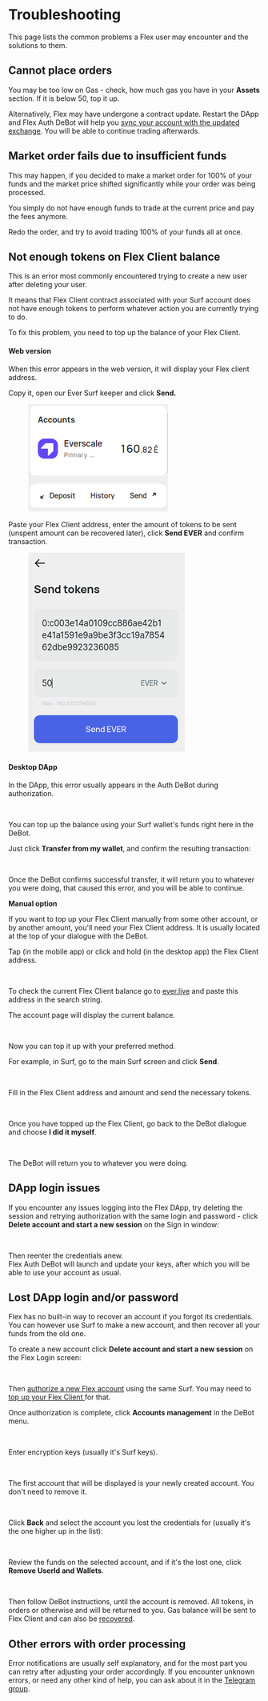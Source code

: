 # Troubleshooting

This page lists the common problems a Flex user may encounter and the solutions to them.

## Cannot place orders

You may be too low on Gas - check, how much gas you have in your **Assets** section. If it is below 50, top it up.

Alternatively, Flex may have undergone a contract update. Restart the DApp and Flex Auth DeBot will help you [sync your account with the updated exchange](update-flex.md). You will be able to continue trading afterwards.

## Market order fails due to insufficient funds

This may happen, if you decided to make a market order for 100% of your funds and the market price shifted significantly while your order was being processed.

You simply do not have enough funds to trade at the current price and pay the fees anymore.

Redo the order, and try to avoid trading 100% of your funds all at once.

## Not enough tokens on Flex Client balance

This is an error most commonly encountered trying to create a new user after deleting your user.

It means that Flex Client contract associated with your Surf account does not have enough tokens to perform whatever action you are currently trying to do.&#x20;

To fix this problem, you need to top up the balance of your Flex Client.

#### Web version

When this error appears in the web version, it will display your Flex client address.

Copy it, open our Ever Surf keeper and click **Send.**

<figure><img src="../.gitbook/assets/028w.png" alt=""><figcaption></figcaption></figure>

Paste your Flex Client address, enter the amount of tokens to be sent (unspent amount can be recovered later), click **Send EVER** and confirm transaction.

<figure><img src="../.gitbook/assets/029w.png" alt=""><figcaption></figcaption></figure>

#### Desktop DApp

In the DApp, this error usually appears in the Auth DeBot during authorization.

<figure><img src="../.gitbook/assets/0068.png" alt=""><figcaption></figcaption></figure>

You can top up the balance using your Surf wallet's funds right here in the DeBot.

Just click **Transfer from my wallet**, and confirm the resulting transaction:

<figure><img src="../.gitbook/assets/0069.png" alt=""><figcaption></figcaption></figure>

Once the DeBot confirms successful transfer, it will return you to whatever you were doing, that caused this error, and you will be able to continue.

**Manual option**

If you want to top up your Flex Client  manually from some other account, or by another amount, you'll need your Flex Client address. It is usually located at the top of your dialogue with the DeBot.

Tap (in the mobile app) or click and hold (in the desktop app) the Flex Client address.&#x20;

<figure><img src="../.gitbook/assets/0027.png" alt=""><figcaption></figcaption></figure>

To check the current Flex Client balance go to [ever.live](https://ever.live/) and paste this address in the search string.

The account page will display the current balance.

<figure><img src="../.gitbook/assets/0028.png" alt=""><figcaption></figcaption></figure>

Now you can top it up with your preferred method.

For example, in Surf, go to the main Surf screen and click **Send**.

<figure><img src="../.gitbook/assets/0029.png" alt=""><figcaption></figcaption></figure>

Fill in the Flex Client address and amount and send the necessary tokens.

<figure><img src="../.gitbook/assets/0030.png" alt=""><figcaption></figcaption></figure>

Once you have topped up the Flex Client, go back to the DeBot dialogue and choose **I did it myself**.

<figure><img src="../.gitbook/assets/0068.png" alt=""><figcaption></figcaption></figure>

The DeBot will return you to whatever you were doing.

## DApp login issues

If you encounter any issues logging into the Flex DApp, try deleting the session and retrying authorization with the same login and password - click **Delete account and start a new session** on the Sign in window:

<figure><img src="../.gitbook/assets/0031.png" alt=""><figcaption></figcaption></figure>

Then reenter the credentials anew.\
Flex Auth DeBot will launch and update your keys, after which you will be able to use your account as usual.

## Lost DApp login and/or password

Flex has no built-in way to recover an account if you forgot its credentials. You can however use Surf to make a new account, and then recover all your funds from the old one.

To create a new account click **Delete account and start a new session** on the Flex Login screen:

<figure><img src="../.gitbook/assets/0031.png" alt=""><figcaption></figcaption></figure>

Then [authorize a new Flex account](flex-dapp/connect-your-wallet.md) using the same Surf. You may need to [top up your Flex Client ](troubleshooting.md#not-enough-tokens-on-flex-client-balance)for that.

Once authorization is complete, click **Accounts management** in the DeBot menu.

<figure><img src="../.gitbook/assets/0009.png" alt=""><figcaption></figcaption></figure>

Enter encryption keys (usually it's Surf keys).

<figure><img src="../.gitbook/assets/0034.png" alt=""><figcaption></figcaption></figure>

The first account that will be displayed is your newly created account. You don't need to remove it.

<figure><img src="../.gitbook/assets/0035.png" alt=""><figcaption></figcaption></figure>

Click **Back** and select the account you lost the credentials for (usually it's the one higher up in the list):

<figure><img src="../.gitbook/assets/0036.png" alt=""><figcaption></figcaption></figure>

Review the funds on the selected account, and if it's the lost one, click **Remove UserId and Wallets**.

<figure><img src="../.gitbook/assets/0038.png" alt=""><figcaption></figcaption></figure>

Then follow DeBot instructions, until the account is removed. All tokens, in orders or otherwise and will be returned to you. Gas balance will be sent to Flex Client and can also be [recovered](flex-dapp/how-to-trade-on-flex.md#how-to-recover-gas-balances).

## Other errors with order processing

Error notifications are usually self explanatory, and for the most part you can retry after adjusting your order accordingly. If you encounter unknown errors, or need any other kind of help, you can ask about it in the [Telegram group](https://t.me/flexdexbeta).

